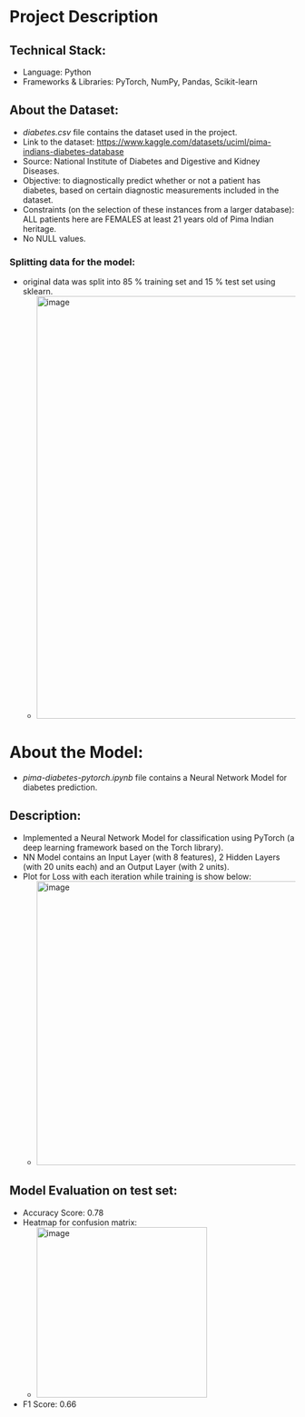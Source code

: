 # Project Description

## Technical Stack:
  - Language: Python
  - Frameworks & Libraries: PyTorch, NumPy, Pandas, Scikit-learn

## About the Dataset:
- *diabetes.csv* file contains the dataset used in the project.
- Link to the dataset: https://www.kaggle.com/datasets/uciml/pima-indians-diabetes-database
- Source: National Institute of Diabetes and Digestive and Kidney Diseases.
- Objective: to diagnostically predict whether or not a patient has diabetes, based on certain diagnostic measurements included in the dataset.
- Constraints (on the selection of these instances from a larger database): ALL patients here are FEMALES at least 21 years old of Pima Indian heritage.
- No NULL values.

### Splitting data for the model:
- original data was split into 85 % training set and 15 % test set using sklearn.
  - <img width="744" alt="image" src="https://github.com/shubhranshu-animesh/diabetes_prediction/assets/77923668/e6079b0d-7bb2-4d43-bad5-c319deee0727">

# About the Model:
- *pima-diabetes-pytorch.ipynb* file contains a Neural Network Model for diabetes prediction.

## Description:
- Implemented a Neural Network Model for classification using PyTorch (a deep learning framework based on the Torch library).
- NN Model contains an Input Layer (with 8 features), 2 Hidden Layers (with 20 units each) and an Output Layer (with 2 units).
- Plot for Loss with each iteration while training is show below: 
  - <img width="500" alt="image" src="https://github.com/shubhranshu-animesh/diabetes_prediction/assets/77923668/e8ccba35-dcb7-440d-8354-28b48abe1741">

## Model Evaluation on test set:
  - Accuracy Score: 0.78
  - Heatmap for confusion matrix:
    - <img width="300" alt="image" src="https://github.com/shubhranshu-animesh/diabetes_prediction/assets/77923668/62fc2082-414f-4e38-997a-fe37c2ef87ca">
  - F1 Score: 0.66
